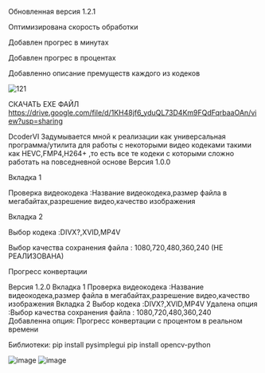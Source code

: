 
Обновленная версия 1.2.1

Оптимизирована скорость обработки 

Добавлен прогрес в минутах 

Добавлен прогрес в процентах 

Добавленно описание премуществ каждого из кодеков


![121](https://github.com/fo0bas/coderVI1/assets/158994442/ddad8452-0264-42ed-ad32-0132650bfa48)

СКАЧАТЬ EXE ФАЙЛ  https://drive.google.com/file/d/1KH48jf6_yduQL73D4Km9FQdFqrbaaOAn/view?usp=sharing


DcoderVI Задумывается мной к реализации как универсальная программа/утилита для работы с некоторыми видео кодеками такими как HEVC,FMP4,H264+ ,то есть все те кодеки с которыми сложно работать на повседневной основе 
   Версия 1.0.0

   
Вкладка 1

Проверка видеокодека :Название видеокодека,размер файла в мегабайтах,разрешение видео,качество изображения 

Вкладка 2 

Выбор кодека :DIVX?,XVID,MP4V 

Выбор качества сохранения файла : 1080,720,480,360,240  (НЕ РЕАЛИЗОВАНА)

Прогресс конвертации


   Версия 1.2.0
Вкладка 1
Проверка видеокодека :Название видеокодека,размер файла в мегабайтах,разрешение видео,качество изображения 
Вкладка 2 
Выбор кодека :DIVX?,XVID,MP4V 
Удалена опция :Выбор качества сохранения файла : 1080,720,480,360,240  
Добавленна опция: Прогресс конвертации с процентом в реальном времени 

 Библиотеки: 
 pip install pysimplegui
 pip install opencv-python

   

![image](https://github.com/fo0bas/coderVI1/assets/158994442/ae2d632c-5f16-4876-849c-7b45f34a613e)
![image](https://github.com/fo0bas/coderVI1/assets/158994442/fd53267d-4db0-4ec4-b814-d9c4a21a50b0)


                                 
